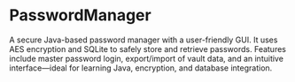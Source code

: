 # PasswordManager
A secure Java-based password manager with a user-friendly GUI. It uses AES encryption and SQLite to safely store and retrieve passwords. Features include master password login, export/import of vault data, and an intuitive interface—ideal for learning Java, encryption, and database integration.
